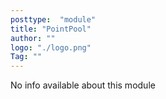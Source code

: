 ```yaml
---
posttype:  "module"  
title: "PointPool"
author: ""
logo: "./logo.png"
Tag: ""
---
```

No info available about this module
